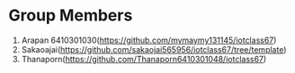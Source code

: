 # Group Members
1. Arapan 6410301030(https://github.com/mymaymy131145/iotclass67)
1. Sakaoajai(https://github.com/sakaojai565956/iotclass67/tree/template)
1. Thanaporn(https://github.com/Thanaporn6410301048/iotclass67)
